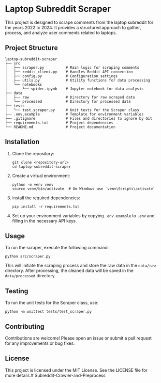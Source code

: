 # Laptop Subreddit Scraper

This project is designed to scrape comments from the laptop subreddit for the years 2022 to 2024. It provides a structured approach to gather, process, and analyze user comments related to laptops.

## Project Structure

```
laptop-subreddit-scraper
├── src
│   ├── scraper.py          # Main logic for scraping comments
│   ├── reddit_client.py    # Handles Reddit API connection
│   ├── config.py           # Configuration settings
│   ├── utils.py            # Utility functions for data processing
│   └── notebooks
│       └── spider.ipynb    # Jupyter notebook for data analysis
├── data
│   ├── raw                 # Directory for raw scraped data
│   └── processed           # Directory for processed data
├── tests
│   └── test_scraper.py     # Unit tests for the Scraper class
├── .env.example            # Template for environment variables
├── .gitignore              # Files and directories to ignore by Git
├── requirements.txt        # Project dependencies
└── README.md               # Project documentation
```

## Installation

1. Clone the repository:
   ```
   git clone <repository-url>
   cd laptop-subreddit-scraper
   ```

2. Create a virtual environment:
   ```
   python -m venv venv
   source venv/bin/activate  # On Windows use `venv\Scripts\activate`
   ```

3. Install the required dependencies:
   ```
   pip install -r requirements.txt
   ```

4. Set up your environment variables by copying `.env.example` to `.env` and filling in the necessary API keys.

## Usage

To run the scraper, execute the following command:
```
python src/scraper.py
```

This will initiate the scraping process and store the raw data in the `data/raw` directory. After processing, the cleaned data will be saved in the `data/processed` directory.

## Testing

To run the unit tests for the Scraper class, use:
```
python -m unittest tests/test_scraper.py
```

## Contributing

Contributions are welcome! Please open an issue or submit a pull request for any improvements or bug fixes.

## License

This project is licensed under the MIT License. See the LICENSE file for more details.# Subreddit-Crawler-and-Preprocess
